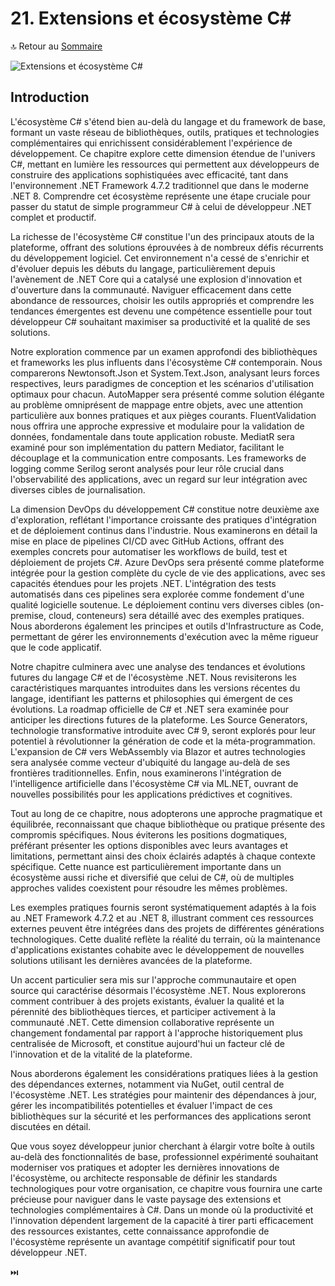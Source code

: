 # 21. Extensions et écosystème C#

🔝 Retour au [Sommaire](/SOMMAIRE.md)

![Extensions et écosystème C#](https://via.placeholder.com/800x200?text=Extensions+et+%C3%A9cosyst%C3%A8me+C%23)

## Introduction

L'écosystème C# s'étend bien au-delà du langage et du framework de base, formant un vaste réseau de bibliothèques, outils, pratiques et technologies complémentaires qui enrichissent considérablement l'expérience de développement. Ce chapitre explore cette dimension étendue de l'univers C#, mettant en lumière les ressources qui permettent aux développeurs de construire des applications sophistiquées avec efficacité, tant dans l'environnement .NET Framework 4.7.2 traditionnel que dans le moderne .NET 8. Comprendre cet écosystème représente une étape cruciale pour passer du statut de simple programmeur C# à celui de développeur .NET complet et productif.

La richesse de l'écosystème C# constitue l'un des principaux atouts de la plateforme, offrant des solutions éprouvées à de nombreux défis récurrents du développement logiciel. Cet environnement n'a cessé de s'enrichir et d'évoluer depuis les débuts du langage, particulièrement depuis l'avènement de .NET Core qui a catalysé une explosion d'innovation et d'ouverture dans la communauté. Naviguer efficacement dans cette abondance de ressources, choisir les outils appropriés et comprendre les tendances émergentes est devenu une compétence essentielle pour tout développeur C# souhaitant maximiser sa productivité et la qualité de ses solutions.

Notre exploration commence par un examen approfondi des bibliothèques et frameworks les plus influents dans l'écosystème C# contemporain. Nous comparerons Newtonsoft.Json et System.Text.Json, analysant leurs forces respectives, leurs paradigmes de conception et les scénarios d'utilisation optimaux pour chacun. AutoMapper sera présenté comme solution élégante au problème omniprésent de mappage entre objets, avec une attention particulière aux bonnes pratiques et aux pièges courants. FluentValidation nous offrira une approche expressive et modulaire pour la validation de données, fondamentale dans toute application robuste. MediatR sera examiné pour son implémentation du pattern Mediator, facilitant le découplage et la communication entre composants. Les frameworks de logging comme Serilog seront analysés pour leur rôle crucial dans l'observabilité des applications, avec un regard sur leur intégration avec diverses cibles de journalisation.

La dimension DevOps du développement C# constitue notre deuxième axe d'exploration, reflétant l'importance croissante des pratiques d'intégration et de déploiement continus dans l'industrie. Nous examinerons en détail la mise en place de pipelines CI/CD avec GitHub Actions, offrant des exemples concrets pour automatiser les workflows de build, test et déploiement de projets C#. Azure DevOps sera présenté comme plateforme intégrée pour la gestion complète du cycle de vie des applications, avec ses capacités étendues pour les projets .NET. L'intégration des tests automatisés dans ces pipelines sera explorée comme fondement d'une qualité logicielle soutenue. Le déploiement continu vers diverses cibles (on-premise, cloud, conteneurs) sera détaillé avec des exemples pratiques. Nous aborderons également les principes et outils d'Infrastructure as Code, permettant de gérer les environnements d'exécution avec la même rigueur que le code applicatif.

Notre chapitre culminera avec une analyse des tendances et évolutions futures du langage C# et de l'écosystème .NET. Nous revisiterons les caractéristiques marquantes introduites dans les versions récentes du langage, identifiant les patterns et philosophies qui émergent de ces évolutions. La roadmap officielle de C# et .NET sera examinée pour anticiper les directions futures de la plateforme. Les Source Generators, technologie transformative introduite avec C# 9, seront explorés pour leur potentiel à révolutionner la génération de code et la méta-programmation. L'expansion de C# vers WebAssembly via Blazor et autres technologies sera analysée comme vecteur d'ubiquité du langage au-delà de ses frontières traditionnelles. Enfin, nous examinerons l'intégration de l'intelligence artificielle dans l'écosystème C# via ML.NET, ouvrant de nouvelles possibilités pour les applications prédictives et cognitives.

Tout au long de ce chapitre, nous adopterons une approche pragmatique et équilibrée, reconnaissant que chaque bibliothèque ou pratique présente des compromis spécifiques. Nous éviterons les positions dogmatiques, préférant présenter les options disponibles avec leurs avantages et limitations, permettant ainsi des choix éclairés adaptés à chaque contexte spécifique. Cette nuance est particulièrement importante dans un écosystème aussi riche et diversifié que celui de C#, où de multiples approches valides coexistent pour résoudre les mêmes problèmes.

Les exemples pratiques fournis seront systématiquement adaptés à la fois au .NET Framework 4.7.2 et au .NET 8, illustrant comment ces ressources externes peuvent être intégrées dans des projets de différentes générations technologiques. Cette dualité reflète la réalité du terrain, où la maintenance d'applications existantes cohabite avec le développement de nouvelles solutions utilisant les dernières avancées de la plateforme.

Un accent particulier sera mis sur l'approche communautaire et open source qui caractérise désormais l'écosystème .NET. Nous explorerons comment contribuer à des projets existants, évaluer la qualité et la pérennité des bibliothèques tierces, et participer activement à la communauté .NET. Cette dimension collaborative représente un changement fondamental par rapport à l'approche historiquement plus centralisée de Microsoft, et constitue aujourd'hui un facteur clé de l'innovation et de la vitalité de la plateforme.

Nous aborderons également les considérations pratiques liées à la gestion des dépendances externes, notamment via NuGet, outil central de l'écosystème .NET. Les stratégies pour maintenir des dépendances à jour, gérer les incompatibilités potentielles et évaluer l'impact de ces bibliothèques sur la sécurité et les performances des applications seront discutées en détail.

Que vous soyez développeur junior cherchant à élargir votre boîte à outils au-delà des fonctionnalités de base, professionnel expérimenté souhaitant moderniser vos pratiques et adopter les dernières innovations de l'écosystème, ou architecte responsable de définir les standards technologiques pour votre organisation, ce chapitre vous fournira une carte précieuse pour naviguer dans le vaste paysage des extensions et technologies complémentaires à C#. Dans un monde où la productivité et l'innovation dépendent largement de la capacité à tirer parti efficacement des ressources existantes, cette connaissance approfondie de l'écosystème représente un avantage compétitif significatif pour tout développeur .NET.

⏭️
